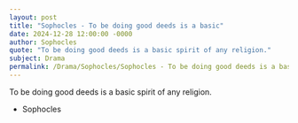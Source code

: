 ```yaml
---
layout: post
title: "Sophocles - To be doing good deeds is a basic"
date: 2024-12-28 12:00:00 -0000
author: Sophocles
quote: "To be doing good deeds is a basic spirit of any religion."
subject: Drama
permalink: /Drama/Sophocles/Sophocles - To be doing good deeds is a basic
---
```


To be doing good deeds is a basic spirit of any religion.

- Sophocles
